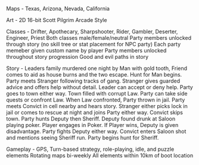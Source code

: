Maps - 
Texas, Arizona, Nevada, California

Art - 
2D 16-bit Scott Pilgrim Arcade Style

Classes - 
Drifter, Apothecary, Sharpshooter, Rider, Gambler, Deserter, Engineer, Priest
Both classes male/female/neutral
Party members unlocked through story (no skill tree or stat placement for NPC party)
Each party memeber given custom name by player
Party members unlocked throughout story progression
Good and evil paths in story

Story - 
Leaders family murdered one night by Man with gold tooth, Friend comes to aid as house burns and the two escape. Hunt for Man begins. Party meets Stranger following tracks of gang. Stranger gives guarded advice and offers help without detail. Leader can accept or deny help. Party goes to town either way. Town filled with corrupt Law. Party can take side quests or confront Law. When Law confronted, Party thrown in jail. Party meets Convict in cell nearby and hears story. Stranger either picks lock in jail or comes to rescue at night and joins Party either way. Convict skips town. Party hunts Deputy then Sheriff. Deputy found drunk at Saloon playing poker. Player engages in Poker. If Player wins, Deputy is given disadvantage. Party fights Deputy either way. Convict enters Saloon shot and mentions seeing Sheriff run. Party begins hunt for Sheriff.

Gameplay -
GPS, Turn-based strategy, role-playing, idle, and puzzle elements
Rotating maps bi-weekly
All elements within 10km of boot location